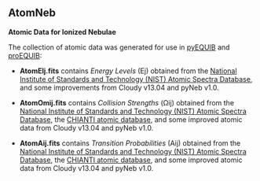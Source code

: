 ## AtomNeb

**Atomic Data for Ionized Nebulae**

The collection of atomic data was generated for use in [pyEQUIB](https://github.com/equib/pyEQUIB) and [proEQUIB](https://github.com/equib/proEQUIB):

* **AtomElj.fits** contains *Energy Levels* (Ej) obtained from the [National Institute of Standards and Technology (NIST) Atomic Spectra Database](https://www.nist.gov/pml/atomic-spectra-database), and some improvements from Cloudy v13.04 and pyNeb v1.0.

* **AtomOmij.fits** contains *Collision Strengths* (Ωij) obtained from the [National Institute of Standards and Technology (NIST) Atomic Spectra Database](https://www.nist.gov/pml/atomic-spectra-database), the [CHIANTI atomic database](http://www.chiantidatabase.org/), and some improved atomic data from Cloudy v13.04 and pyNeb v1.0. 

* **AtomAij.fits** contains *Transition Probabilities* (Aij) obtained from the [National Institute of Standards and Technology (NIST) Atomic Spectra Database](https://www.nist.gov/pml/atomic-spectra-database), the [CHIANTI atomic database](http://www.chiantidatabase.org/), and some improved atomic data from Cloudy v13.04 and pyNeb v1.0. 
